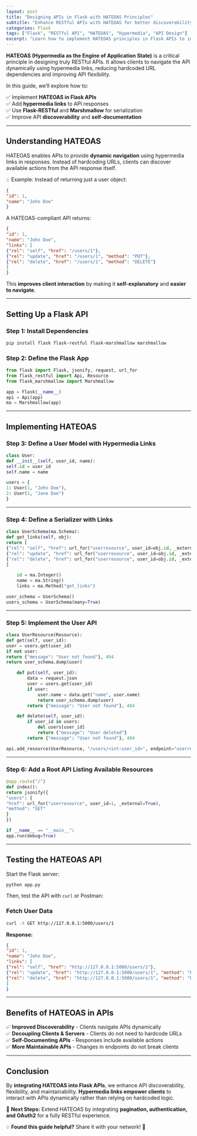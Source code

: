 ```yaml
---
layout: post
title: "Designing APIs in Flask with HATEOAS Principles"
subtitle: "Enhance RESTful APIs with HATEOAS for better discoverability and navigation"
categories: Flask
tags: ["Flask", "RESTful API", "HATEOAS", "Hypermedia", "API Design"]
excerpt: "Learn how to implement HATEOAS principles in Flask APIs to improve discoverability, maintainability, and client interactions."
---
```

**HATEOAS (Hypermedia as the Engine of Application State)** is a critical principle in designing truly RESTful APIs. It allows clients to navigate the API dynamically using hypermedia links, reducing hardcoded URL dependencies and improving API flexibility.

In this guide, we’ll explore how to:

✅ Implement **HATEOAS in Flask APIs**  
✅ Add **hypermedia links** to API responses  
✅ Use **Flask-RESTful** and **Marshmallow** for serialization  
✅ Improve API **discoverability** and **self-documentation**

---

## Understanding HATEOAS

HATEOAS enables APIs to provide **dynamic navigation** using hypermedia links in responses. Instead of hardcoding URLs, clients can discover available actions from the API response itself.

💡 Example: Instead of returning just a user object:

```json
{
"id": 1,
"name": "John Doe"
}
```

A HATEOAS-compliant API returns:

```json
{
"id": 1,
"name": "John Doe",
"links": [
{"rel": "self", "href": "/users/1"},
{"rel": "update", "href": "/users/1", "method": "PUT"},
{"rel": "delete", "href": "/users/1", "method": "DELETE"}
]
}
```

This **improves client interaction** by making it **self-explanatory** and **easier to navigate**.

---

## Setting Up a Flask API

### Step 1: Install Dependencies

```sh
pip install flask flask-restful flask-marshmallow marshmallow
```

### Step 2: Define the Flask App

```python
from flask import Flask, jsonify, request, url_for
from flask_restful import Api, Resource
from flask_marshmallow import Marshmallow

app = Flask(__name__)
api = Api(app)
ma = Marshmallow(app)
```

---

## Implementing HATEOAS

### Step 3: Define a User Model with Hypermedia Links

```python
class User:
def __init__(self, user_id, name):
self.id = user_id
self.name = name

users = {
1: User(1, "John Doe"),
2: User(2, "Jane Doe")
}
```

---

### Step 4: Define a Serializer with Links

```python
class UserSchema(ma.Schema):
def get_links(self, obj):
return [
{"rel": "self", "href": url_for("userresource", user_id=obj.id, _external=True)},
{"rel": "update", "href": url_for("userresource", user_id=obj.id, _external=True), "method": "PUT"},
{"rel": "delete", "href": url_for("userresource", user_id=obj.id, _external=True), "method": "DELETE"}
]

    id = ma.Integer()
    name = ma.String()
    links = ma.Method("get_links")

user_schema = UserSchema()
users_schema = UserSchema(many=True)
```

---

### Step 5: Implement the User API

```python
class UserResource(Resource):
def get(self, user_id):
user = users.get(user_id)
if not user:
return {"message": "User not found"}, 404
return user_schema.dump(user)

    def put(self, user_id):
        data = request.json
        user = users.get(user_id)
        if user:
            user.name = data.get("name", user.name)
            return user_schema.dump(user)
        return {"message": "User not found"}, 404

    def delete(self, user_id):
        if user_id in users:
            del users[user_id]
            return {"message": "User deleted"}
        return {"message": "User not found"}, 404

api.add_resource(UserResource, "/users/<int:user_id>", endpoint="userresource")
```

---

### Step 6: Add a Root API Listing Available Resources

```python
@app.route("/")
def index():
return jsonify({
"users": {
"href": url_for("userresource", user_id=1, _external=True),
"method": "GET"
}
})

if __name__ == "__main__":
app.run(debug=True)
```

---

## Testing the HATEOAS API

Start the Flask server:

```sh
python app.py
```

Then, test the API with `curl` or Postman:

### Fetch User Data

```sh
curl -X GET http://127.0.0.1:5000/users/1
```

**Response:**

```json
{
"id": 1,
"name": "John Doe",
"links": [
{"rel": "self", "href": "http://127.0.0.1:5000/users/1"},
{"rel": "update", "href": "http://127.0.0.1:5000/users/1", "method": "PUT"},
{"rel": "delete", "href": "http://127.0.0.1:5000/users/1", "method": "DELETE"}
]
}
```

---

## Benefits of HATEOAS in APIs

✅ **Improved Discoverability** - Clients navigate APIs dynamically  
✅ **Decoupling Clients & Servers** - Clients do not need to hardcode URLs  
✅ **Self-Documenting APIs** - Responses include available actions  
✅ **More Maintainable APIs** - Changes in endpoints do not break clients

---

## Conclusion

By **integrating HATEOAS into Flask APIs**, we enhance API discoverability, flexibility, and maintainability. **Hypermedia links empower clients** to interact with APIs dynamically rather than relying on hardcoded logic.

🚀 **Next Steps:** Extend HATEOAS by integrating **pagination, authentication, and OAuth2** for a fully RESTful experience.

💡 **Found this guide helpful?** Share it with your network! 🚀  
